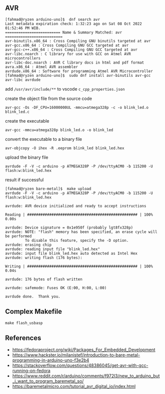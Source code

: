 ## AVR

```shell
[fahmad@ryzen arduino-uno]$  dnf search avr
Last metadata expiration check: 1:32:23 ago on Sat 08 Oct 2022 01:52:46 PM WIB.
========================= Name & Summary Matched: avr ==========================
avr-binutils.x86_64 : Cross Compiling GNU binutils targeted at avr
avr-gcc.x86_64 : Cross Compiling GNU GCC targeted at avr
avr-gcc-c++.x86_64 : Cross Compiling GNU GCC targeted at avr
avr-libc.noarch : C library for use with GCC on Atmel AVR microcontrollers
avr-libc-doc.noarch : AVR C library docs in html and pdf format
avra.x86_64 : Atmel AVR assembler
avrdude.x86_64 : Software for programming Atmel AVR Microcontroller
[fahmad@ryzen arduino-uno]$  sudo dnf install avr-binutils avr-gcc avr-libc avrdude
```

add `/usr/avr/include/**` to vscode `c_cpp_properties.json`

create the object file from the source code

```shell
avr-gcc -Os -DF_CPU=16000000UL -mmcu=atmega328p -c -o blink_led.o blink_led.c
```

create the executable

```shell
avr-gcc -mmcu=atmega328p blink_led.o -o blink_led
```

convert the executable to a binary file

```shell
avr-objcopy -O ihex -R .eeprom blink_led blink_led.hex
```

upload the binary file

```shell
avrdude -F -V -c arduino -p ATMEGA328P -P /dev/ttyACM0 -b 115200 -U flash:w:blink_led.hex
```

result if successful

```shell
[fahmad@ryzen bare-metal]$  make upload
avrdude -F -V -c arduino -p ATMEGA328P -P /dev/ttyACM0 -b 115200 -U flash:w:blink_led.hex

avrdude: AVR device initialized and ready to accept instructions

Reading | ################################################## | 100% 0.00s

avrdude: Device signature = 0x1e950f (probably lgt8fx328p)
avrdude: NOTE: "flash" memory has been specified, an erase cycle will be performed
         To disable this feature, specify the -D option.
avrdude: erasing chip
avrdude: reading input file "blink_led.hex"
avrdude: input file blink_led.hex auto detected as Intel Hex
avrdude: writing flash (176 bytes):

Writing | ################################################## | 100% 0.04s

avrdude: 176 bytes of flash written

avrdude: safemode: Fuses OK (E:00, H:00, L:00)

avrdude done.  Thank you.
```

## Complex Makefile

```shell
make flash_usbasp
```

## References

- https://fedoraproject.org/wiki/Packages_For_Embedded_Development
- https://www.hackster.io/milanistef/introduction-to-bare-metal-programming-in-arduino-uno-f3e2b4
- https://stackoverflow.com/questions/48386045/get-avr-with-gcc-running-on-fedora
- https://www.reddit.com/r/arduino/comments/f972l3/new_to_arduino_but_i_want_to_program_baremetal_so/
- https://baremetalmicro.com/tutorial_avr_digital_io/index.html
